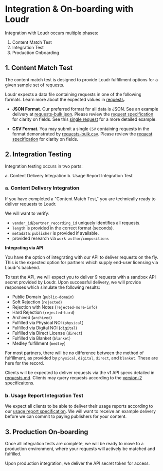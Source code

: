 # Integration & On-boarding with Loudr

Integration with Loudr occurs multiple phases:

1. Content Match Test
2. Integration Test
3. Production Onboarding


## 1. Content Match Test

The content match test is designed to provide Loudr fulfillment options
for a given sample set of requests.

Loudr expects a data file containing requests in one of the following formats.
Learn more about the expected values in [requests](requests.md).

* **JSON Format**.
    Our preferred format for all data is JSON. See an example delivery at [requests-bulk.json](examples/requests-bulk.json).
    Please review the [request specification](requests.md) for clarity on fields. See this [single request](examples/request-single.json) for a more detailed example.

* **CSV Format**.
    You may submit a single `CSV` containing requests in the format demonstrated by [requests-bulk.csv](examples/requests-bulk.csv).
    Please review the [request specification](requests.md) for clarity on fields.


## 2. Integration Testing

Integration testing occurs in two parts:

a. Content Delivery Integration
b. Usage Report Integration Test


### a. Content Delivery Integration

If you have completed a "Content Match Test," you are technically ready to deliver
requests to Loudr.

We will want to verify:

* `vendor_id`/`partner_recording_id` uniquely identifies all requests.
* `length` is provided in the correct format (seconds).
* `metadata:publisher` is provided if available.
* provided research via `work author`/`compositions`


**Integrating via API**

You have the option of integrating with our API to deliver requests on the fly.
This is the expected option for partners which supply end-user licensing via Loudr's backend.

To test the API, we will expect you to deliver 9 requests with a sandbox API secret provided by Loudr.
Upon successful delivery, we will provide responses which simulate the following results:

* Public Domain (`public-domain`)
* Soft Rejection (`rejected`)
* Rejection with Notes (`rejected-more-info`)
* Hard Rejection (`rejected-hard`)
* Archived (`archived`)
* Fulfilled via Physical NOI (`physical`)
* Fulfilled via Digital NOI (`digital`)
* Fulfilled via Direct License (`direct`)
* Fulfilled via Blanket (`blanket`)
* Medley fulfillment (`medley`)

For most partners, there will be no difference between the method of fulfillment, as provided by
`physical`, `digital`, `direct`, and `blanket`. These are here for the record.

Clients will be expected to deliver requests via the v1 API specs detailed in [requests.md](requests.md).
Clients may query requests according to the [version-2 specificaitons](version2.md).

### b. Usage Report Integration Test

We expect all clients to be able to deliver their usage reports according to our [usage report specification](usage-reports.md).
We will want to receive an example delivery before we can commit to paying publishers for your content.


## 3. Production On-boarding

Once all integration tests are complete, we will be ready to move to a production environment,
where your requests will actively be matched and fulfilled.

Upon production integration, we deliver the API secret token for access.

